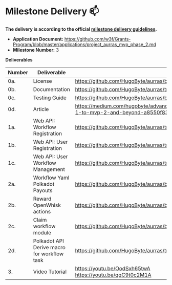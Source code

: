 # Milestone Delivery :mailbox:

**The delivery is according to the official [milestone delivery guidelines](https://github.com/w3f/Grants-Program/blob/master/docs/Support%20Docs/milestone-deliverables-guidelines.md).**

* **Application Document:** https://github.com/w3f/Grants-Program/blob/master/applications/project_aurras_mvp_phase_2.md
* **Milestone Number:** 3

**Deliverables**

| Number | Deliverable | Link | Notes |
| ------------- | ------------- | ------------- |------------- |
| 0a. | License | https://github.com/HugoByte/aurras/blob/master/LICENSE | |
| 0b. | Documentation | https://github.com/HugoByte/aurras/tree/next/workflow/workflow_apis | |
| 0c. | Testing Guide | https://github.com/HugoByte/aurras/blob/next/docs/integration-testing.md | |
| 0d. | Article | https://medium.com/hugobyte/advancing-through-milestones-the-journey-of-aurras-from-mvp-1-to-mvp-2-and-beyond-a8550f8391a5 | |
| 1a. | Web API: Workflow Registration | https://github.com/HugoByte/aurras/tree/next/actions/workflow-registration | |
| 1b. | Web API: User Registration | https://github.com/HugoByte/aurras/tree/next/actions/user-registration | |
| 1c. | Web API: User Workflow Management | https://github.com/HugoByte/aurras/tree/next/actions/workflow-management | |
| 2a. | Workflow Yaml Polkadot Payouts | https://github.com/HugoByte/aurras/blob/next/workflow/examples/PayoutNotification.yaml | |
| 2b. | Reward OpenWhisk actions | https://github.com/HugoByte/aurras/blob/next/workflow/polkadot_macro/src/staking_payout.rs#L52  | |
| 2c. | Claim workflow module | https://github.com/HugoByte/aurras/blob/next/workflow/polkadot_macro/src/staking_payout.rs | |
| 2d. | Polkadot API Derive macro for workflow task | https://github.com/HugoByte/aurras/tree/next/workflow/polkadot_macro | |
| 3. | Video Tutorial | https://youtu.be/OodSxh65twA <br/> https://youtu.be/qqC9t0c2M1A | |
